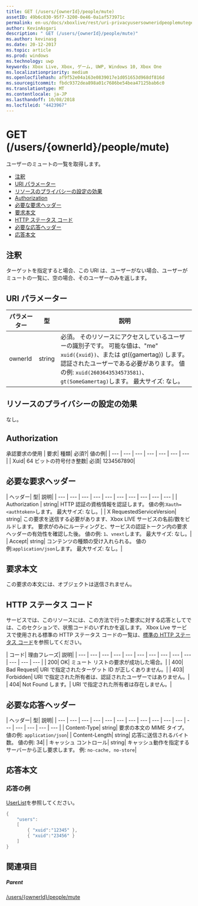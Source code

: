 ```yaml
---
title: GET (/users/{ownerId}/people/mute)
assetID: 49b6c830-95f7-3200-0e46-0a1af573971c
permalink: en-us/docs/xboxlive/rest/uri-privacyusersowneridpeoplemuteget.html
author: KevinAsgari
description: " GET (/users/{ownerId}/people/mute)"
ms.author: kevinasg
ms.date: 20-12-2017
ms.topic: article
ms.prod: windows
ms.technology: uwp
keywords: Xbox Live, Xbox, ゲーム, UWP, Windows 10, Xbox One
ms.localizationpriority: medium
ms.openlocfilehash: af9f52e04a163e0839017e1d051653d968df816d
ms.sourcegitcommit: fbdc9372dea898a01c7686be54bea47125bab6c0
ms.translationtype: MT
ms.contentlocale: ja-JP
ms.lasthandoff: 10/08/2018
ms.locfileid: "4423967"
---
```

# <a name="get-usersowneridpeoplemute"></a>GET (/users/{ownerId}/people/mute)
ユーザーのミュートの一覧を取得します。

  * [注釈](#ID4EQ)
  * [URI パラメーター](#ID4EZ)
  * [リソースのプライバシーの設定の効果](#ID4EEB)
  * [Authorization](#ID4ENB)
  * [必要な要求ヘッダー](#ID4ESC)
  * [要求本文](#ID4EPE)
  * [HTTP ステータス コード](#ID4E1E)
  * [必要な応答ヘッダー](#ID4E3G)
  * [応答本文](#ID4ETAAC)

<a id="ID4EQ"></a>


## <a name="remarks"></a>注釈

ターゲットを指定すると場合、この URI は、ユーザーがない場合、ユーザーがミュートの一覧に、空の場合、そのユーザーのみを返します。

<a id="ID4EZ"></a>


## <a name="uri-parameters"></a>URI パラメーター

| パラメーター| 型| 説明|
| --- | --- | --- |
| ownerId| string| 必須。 そのリソースにアクセスしているユーザーの識別子です。 可能な値は、"me" <code>xuid({xuid})</code>、または gt({gamertag}) します。 認証されたユーザーである必要があります。 値の例: <code>xuid(2603643534573581)</code>、<code>gt(SomeGamertag)</code>します。 最大サイズ: なし。 |

<a id="ID4EEB"></a>


## <a name="effect-of-privacy-settings-on-resource"></a>リソースのプライバシーの設定の効果

なし。

<a id="ID4ENB"></a>


## <a name="authorization"></a>Authorization

承認要求の使用 | 要求| 種類| 必須?| 値の例|
| --- | --- | --- | --- | --- | --- | --- |
| Xuid| 64 ビットの符号付き整数| 必須| 1234567890|

<a id="ID4ESC"></a>


## <a name="required-request-headers"></a>必要な要求ヘッダー

| ヘッダー| 型| 説明|
| --- | --- | --- | --- | --- | --- | --- | --- | --- | --- |
| Authorization | string| HTTP 認証の資格情報を認証します。 値の例:<code>Xauth=&lt;authtoken></code>します。 最大サイズ: なし。|
| X RequestedServiceVersion| string| この要求を送信する必要があります、Xbox LIVE サービスの名前/数をビルドします。 要求がのみにルーティングと、サービスの認証トークン内の要求ヘッダーの有効性を確認した後。 値の例: <code>1</code>、<code>vnext</code>します。 最大サイズ: なし。|
| Accept| string| コンテンツの種類の受け入れられる。 値の例:<code>application/json</code>します。 最大サイズ: なし。|

<a id="ID4EPE"></a>


## <a name="request-body"></a>要求本文

この要求の本文には、オブジェクトは送信されません。

<a id="ID4E1E"></a>


## <a name="http-status-codes"></a>HTTP ステータス コード

サービスでは、このリソースには、この方法で行った要求に対する応答としてでは、このセクションで、状態コードのいずれかを返します。 Xbox Live サービスで使用される標準の HTTP ステータス コードの一覧は、[標準の HTTP ステータス コード](../../additional/httpstatuscodes.md)を参照してください。

| コード| 理由フレーズ| 説明|
| --- | --- | --- | --- | --- | --- | --- | --- | --- | --- | --- | --- | --- |
| 200| OK| ミュート リストの要求が成功した場合。|
| 400| Bad Request| URI で指定されたターゲット ID が正しくありません。|
| 403| Forbidden| URI で指定された所有者は、認証されたユーザーではありません。|
| 404| Not Found します。| URI で指定された所有者は存在しません。|

<a id="ID4E3G"></a>


## <a name="required-response-headers"></a>必要な応答ヘッダー

| ヘッダー| 型| 説明|
| --- | --- | --- | --- | --- | --- | --- | --- | --- | --- | --- | --- | --- | --- | --- | --- |
| Content-Type| string| 要求の本文の MIME タイプ。 値の例: <code>application/json</code>|
| Content-Length| string| 応答に送信されるバイト数。 値の例: 34|
| キャッシュ コントロール| string| キャッシュ動作を指定するサーバーから正し要求します。 例: <code>no-cache, no-store</code>|

<a id="ID4ETAAC"></a>


## <a name="response-body"></a>応答本文

<a id="ID4EZAAC"></a>


### <a name="sample-response"></a>応答の例

[UserList](../../json/json-userlist.md)を参照してください。


```cpp
{
    "users":
    [
        { "xuid":"12345" },
        { "xuid":"23456" }
    ]
}

```


<a id="ID4EJBAC"></a>


## <a name="see-also"></a>関連項目

<a id="ID4ELBAC"></a>


##### <a name="parent"></a>Parent

[/users/{ownerId}/people/mute](uri-privacyusersowneridpeoplemute.md)
